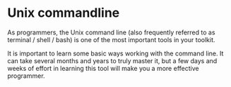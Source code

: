 # Unix commandline

As programmers, the Unix command line (also frequently referred to as terminal / shell / bash) is one of the most important tools in your toolkit. 

It is important to learn some basic ways working with the command line. It can take several months and years to truly master it, but a few days and weeks of effort in learning this tool will make you a more effective programmer.
